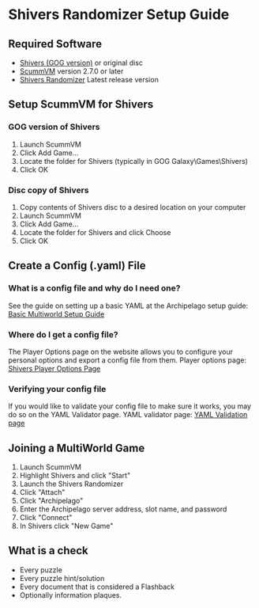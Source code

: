# Shivers Randomizer Setup Guide


## Required Software

- [Shivers (GOG version)](https://www.gog.com/en/game/shivers) or original disc
- [ScummVM](https://www.scummvm.org/downloads/) version 2.7.0 or later
- [Shivers Randomizer](https://github.com/GodlFire/Shivers-Randomizer-CSharp/releases) Latest release version

## Setup ScummVM for Shivers

### GOG version of Shivers

1. Launch ScummVM
2. Click Add Game...
3. Locate the folder for Shivers (typically in GOG Galaxy\Games\Shivers)
4. Click OK

### Disc copy of Shivers

1. Copy contents of Shivers disc to a desired location on your computer
2. Launch ScummVM
3. Click Add Game...
4. Locate the folder for Shivers and click Choose
5. Click OK

## Create a Config (.yaml) File

### What is a config file and why do I need one?

See the guide on setting up a basic YAML at the Archipelago setup
guide: [Basic Multiworld Setup Guide](/tutorial/Archipelago/setup/en)

### Where do I get a config file?

The Player Options page on the website allows you to configure your personal options and export a config file from
them. Player options page: [Shivers Player Options Page](/games/Shivers/player-options)

### Verifying your config file

If you would like to validate your config file to make sure it works, you may do so on the YAML Validator page. YAML
validator page: [YAML Validation page](/mysterycheck)

## Joining a MultiWorld Game

1. Launch ScummVM
2. Highlight Shivers and click "Start"
3. Launch the Shivers Randomizer
4. Click "Attach"
5. Click "Archipelago"
6. Enter the Archipelago server address, slot name, and password
7. Click "Connect"
8. In Shivers click "New Game"

## What is a check

- Every puzzle
- Every puzzle hint/solution
- Every document that is considered a Flashback
- Optionally information plaques.
